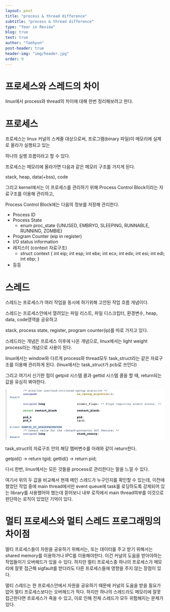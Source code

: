 ```yaml
---
layout: post
title: "process & thread difference"
subtitle: "process & thread difference"
type: "Year in Review"
blog: true
text: true
author: "Taehyun"
post-header: true
header-img: "img/header.jpg"
order: 9
---
```


# 프로세스와 스레드의 차이

linux에서 process와 thread의 차이에 대해 한번 정리해보려고 한다.

# 프로세스

프로세스는 linux 커널의 스케줄 대상으로써, 프로그램(binary 파일)이 메모리에 실제로 올라가 실행되고 있는

하나의 실행 흐름이라고 할 수 있다.

프로세스는 메모리에 올라가면 다음과 같은 메모리 구조를 가지게 된다.

stack, heap, data(+bss), code

그리고 kernel에서는 이 프로세스를 관리하기 위해 Process Control Block이라는 자료구조를 이용해 관리하고,

Process Control Block에는 다음의 정보를 저장해 관리한다.

- Process ID
- Process State
  - enum proc_state {UNUSED, EMBRYO, SLEEPING, RUNNABLE, RUNNING, ZOMBIE}
- Program Counter (eip in register)
- I/O status information
- 레지스터 (context 자료구조)
  - struct context {
      int eip;
      int esp;
      int ebx;
      int ecx;
      int edx;
      int esi;
      int edi;
      int ebp;
  }
- 등등

# 스레드

스레드는 프로세스가 여러 작업을 동시에 하기위해 고안된 작업 흐름 개념이다.

스레드는 프로세스안에서 열려있는 파일 리스트, 파일 디스크립터, 환경변수, heap, data, code영역을 공유하고

stack, process state, register, program counter(ip)를 따로 가지고 있다.

스레드라는 개념은 프로세스 이후에 나온 개념으로, linux에서는 light weight process라는 개념으로 사용이 된다.

linux에서는 window와 다르게 process와 thread모두 task_struct라는 같은 자료구조를 이용해 관리하게 된다.
(linux에서는 task_struct가 pcb로 쓰인다)

그리고 여기서 신기한 점이 getpid 시스템 콜과 gettid 시스템 콜을 할 때, return되는 값을 유심히 봐야한다.

![](img/2020-06-10-22-02-02.png)

task_struct의 자료구조 안의 해당 멤버변수를 아래와 같이 return한다.

getpid() -> return tgid;
gettid() -> return pid;

다시 한번, linux에서는 모든 것들을 process로 관리한다는 말을 느낄 수 있다.

여기서 위의 두 값을 비교해서 현재 메인 스레드가 누구인지를 확인할 수 있는데,
이전에 했었던 작업 중에 main thread에서만 event queue에 task를 로딩하도록 강제되어 있는 library를 사용했어야 했는데 뜯어보니 내부 로직에서 main thread여부를 이것으로 판단하는 로직이 있었던 기억이 있다.

# 멀티 프로세스와 멀티 스레드 프로그래밍의 차이점

멀티 프로세스들이 자원을 공유하기 위해서는, 또는 데이터를 주고 받기 위해서는 shared memory를 이용하거나 IPC를 이용해야한다. 이건 커널의 도움을 받아야하는 작업들이기 오버헤드가 있을 수 있다.
하지만 멀티 프로세스중 하나의 프로세스가 메모리에 잘못 접근해 sigfault를 받더라도 다른 프로세스들에 영향을 주지 않는 장점이 있다.

멀티 스레드는 한 프로세스안에서 자원을 공유하기 때문에 커널의 도움을 받을 필요가 없어 멀티 프로세스보다는 오버헤드가 적다. 하지만 하나의 스레드라도 메모리에 잘못 접근한다면 프로세스가 죽을 수 있고, 이로 인해 전체 스레드가 모두 위험해지는 문제가 있다.
